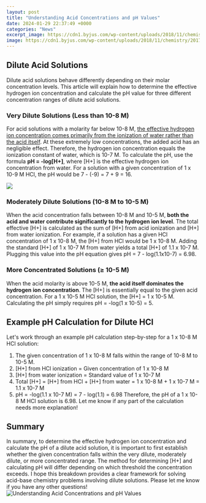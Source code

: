 ```yaml
---
layout: post
title: "Understanding Acid Concentrations and pH Values"
date: 2024-01-29 22:37:49 +0000
categories: "News"
excerpt_image: https://cdn1.byjus.com/wp-content/uploads/2018/11/chemistry/2017/09/05110407/pH-chart1.png
image: https://cdn1.byjus.com/wp-content/uploads/2018/11/chemistry/2017/09/05110407/pH-chart1.png
---
```


## Dilute Acid Solutions
Dilute acid solutions behave differently depending on their molar concentration levels. This article will explain how to determine the effective hydrogen ion concentration and calculate the pH value for three different concentration ranges of dilute acid solutions.
### Very Dilute Solutions (Less than 10-8 M) 
For acid solutions with a molarity far below 10-8 M, [the effective hydrogen ion concentration comes primarily from the ionization of water rather than the acid itself](https://fistore.mysenprints.com/collection/adamczyk). At these extremely low concentrations, the added acid has an negligible effect. Therefore, the hydrogen ion concentration equals the ionization constant of water, which is 10-7 M. 
To calculate the pH, use the formula **pH = -log[H+]**, where [H+] is the effective hydrogen ion concentration from water. For a solution with a given concentration of 1 x 10-9 M HCl, the pH would be 7 - (-9) = 7 + 9 = 16.

![](https://www.careerpower.in/blog/wp-content/uploads/2022/11/03132433/pH-Value.png)
### Moderately Dilute Solutions (10-8 M to 10-5 M)  
When the acid concentration falls between 10-8 M and 10-5 M, **both the acid and water contribute significantly to the hydrogen ion level**. The total effective [H+] is calculated as the sum of [H+] from acid ionization and [H+] from water ionization. 
For example, if a solution has a given HCl concentration of 1 x 10-8 M, the [H+] from HCl would be 1 x 10-8 M. Adding the standard [H+] of 1 x 10-7 M from water yields a total [H+] of 1.1 x 10-7 M. Plugging this value into the pH equation gives pH = 7 - log(1.1x10-7) = 6.98.
### More Concentrated Solutions (≥ 10-5 M)
When the acid molarity is above 10-5 M, **the acid itself dominates the hydrogen ion concentration**. The [H+] is essentially equal to the given acid concentration.
For a 1 x 10-5 M HCl solution, the [H+] = 1 x 10-5 M. Calculating the pH simply requires pH = -log(1 x 10-5) = 5.
## Example pH Calculation for Dilute HCl
Let's work through an example pH calculation step-by-step for a 1 x 10-8 M HCl solution:
1. The given concentration of 1 x 10-8 M falls within the range of 10-8 M to 10-5 M.
2. [H+] from HCl ionization = Given concentration of 1 x 10-8 M  
3. [H+] from water ionization = Standard value of 1 x 10-7 M
4. Total [H+] = [H+] from HCl + [H+] from water = 1 x 10-8 M + 1 x 10-7 M = 1.1 x 10-7 M  
5. pH = -log(1.1 x 10-7 M) = 7 - log(1.1) = 6.98
Therefore, the pH of a 1 x 10-8 M HCl solution is 6.98. Let me know if any part of the calculation needs more explanation!
## Summary
In summary, to determine the effective hydrogen ion concentration and calculate the pH of a dilute acid solution, it is important to first establish whether the given concentration falls within the very dilute, moderately dilute, or more concentrated range. The method for determining [H+] and calculating pH will differ depending on which threshold the concentration exceeds. I hope this breakdown provides a clear framework for solving acid-base chemistry problems involving dilute solutions. Please let me know if you have any other questions!
![Understanding Acid Concentrations and pH Values](https://cdn1.byjus.com/wp-content/uploads/2018/11/chemistry/2017/09/05110407/pH-chart1.png)